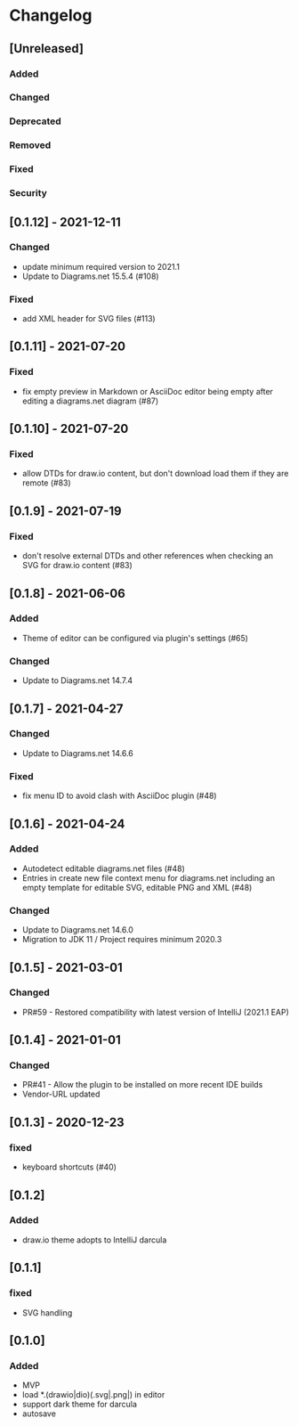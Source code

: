 # Changelog

## [Unreleased]
### Added

### Changed

### Deprecated

### Removed

### Fixed

### Security

## [0.1.12] - 2021-12-11
### Changed
- update minimum required version to 2021.1
- Update to Diagrams.net 15.5.4 (#108)

### Fixed
- add XML header for SVG files (#113)

## [0.1.11] - 2021-07-20
### Fixed
- fix empty preview in Markdown or AsciiDoc editor being empty after editing a diagrams.net diagram (#87)

## [0.1.10] - 2021-07-20
### Fixed
- allow DTDs for draw.io content, but don't download load them if they are remote (#83)

## [0.1.9] - 2021-07-19
### Fixed
- don't resolve external DTDs and other references when checking an SVG for draw.io content (#83)

## [0.1.8] - 2021-06-06
### Added
- Theme of editor can be configured via plugin's settings (#65)

### Changed
- Update to Diagrams.net 14.7.4

## [0.1.7] - 2021-04-27
### Changed
- Update to Diagrams.net 14.6.6

### Fixed
- fix menu ID to avoid clash with AsciiDoc plugin (#48)

## [0.1.6] - 2021-04-24
### Added
- Autodetect editable diagrams.net files (#48)
- Entries in create new file context menu for diagrams.net including an empty template for editable SVG, editable PNG and XML (#48)

### Changed
- Update to Diagrams.net 14.6.0
- Migration to JDK 11 / Project requires minimum 2020.3

## [0.1.5] - 2021-03-01
### Changed
- PR#59 - Restored compatibility with latest version of IntelliJ (2021.1 EAP)

## [0.1.4] - 2021-01-01
### Changed
- PR#41 - Allow the plugin to be installed on more recent IDE builds 
- Vendor-URL updated

## [0.1.3] - 2020-12-23
### fixed
- keyboard shortcuts (#40)

## [0.1.2]
### Added
- draw.io theme adopts to IntelliJ darcula

## [0.1.1]
### fixed
- SVG handling

## [0.1.0]
### Added
-   MVP
-   load *.(drawio|dio)(.svg|.png|) in editor
-   support dark theme for darcula
-   autosave